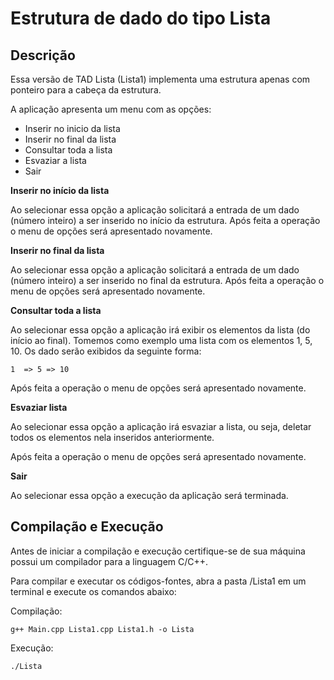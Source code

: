 # Estrutura de dado do tipo Lista

## Descrição
Essa versão de TAD Lista (Lista1) implementa uma estrutura apenas com ponteiro para a cabeça da estrutura.

A aplicação apresenta um menu com as opções:
- Inserir no inicio da lista
- Inserir no final da lista
- Consultar toda a lista
- Esvaziar a lista
- Sair

**Inserir no início da lista**

Ao selecionar essa opção a aplicação solicitará a entrada de um dado (número inteiro) a ser inserido no início da estrutura. Após feita a operação o menu de opções será apresentado novamente.

**Inserir no final da lista**

Ao selecionar essa opção a aplicação solicitará a entrada de um dado (número inteiro) a ser inserido no final da estrutura. Após feita a operação o menu de opções será apresentado novamente.

**Consultar toda a lista**

Ao selecionar essa opção a aplicação irá exibir os elementos da lista (do início ao final). Tomemos como exemplo uma lista com os elementos 1, 5, 10. Os dado serão exibidos da seguinte forma:

~~~~
1  => 5 => 10
~~~~

Após feita a operação o menu de opções será apresentado novamente.

**Esvaziar lista**

Ao selecionar essa opção a aplicação irá esvaziar a lista, ou seja, deletar todos os elementos nela inseridos anteriormente.

Após feita a operação o menu de opções será apresentado novamente.

**Sair**

Ao selecionar essa opção a execução da aplicação será terminada.

## Compilação e Execução

Antes de iniciar a compilação e execução certifique-se de sua máquina possui um compilador para a linguagem C/C++.

Para compilar e executar os códigos-fontes, abra a pasta /Lista1 em um terminal e execute os comandos abaixo:

Compilação:
~~~~
g++ Main.cpp Lista1.cpp Lista1.h -o Lista
~~~~

Execução:
~~~~
./Lista
~~~~